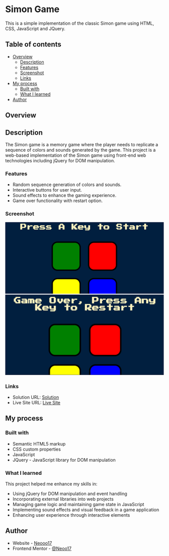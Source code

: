 # Simon Game

This is a simple implementation of the classic Simon game using HTML, CSS, JavaScript and JQuery.

## Table of contents

- [Overview](#overview)
  - [Description](#Description)
  - [Features](#features)
  - [Screenshot](#screenshot)
  - [Links](#links)
- [My process](#my-process)
  - [Built with](#built-with)
  - [What I learned](#what-i-learned)
- [Author](#author)


## Overview

## Description

The Simon game is a memory game where the player needs to replicate a sequence of colors and sounds generated by the game. This project is a web-based implementation of the Simon game using front-end web technologies including jQuery for DOM manipulation.

### Features

- Random sequence generation of colors and sounds.
- Interactive buttons for user input.
- Sound effects to enhance the gaming experience.
- Game over functionality with restart option.

### Screenshot

![](./ss/img1.png)
![](./ss/img2.png)




### Links

- Solution URL: [Solution]()
- Live Site URL: [Live Site](https://neooo17.github.io/Simon-Game/)

## My process

### Built with

- Semantic HTML5 markup
- CSS custom properties
- JavaScript
- JQuery - JavaScript library for DOM manipulation

### What I learned

This project helped me enhance my skills in:

- Using jQuery for DOM manipulation and event handling
- Incorporating external libraries into web projects
- Managing game logic and maintaining game state in JavaScript
- Implementing sound effects and visual feedback in a game application
- Enhancing user experience through interactive elements


## Author

- Website - [Neooo17]()
- Frontend Mentor - [@Neoo17]()
